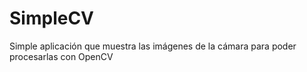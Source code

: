 # SimpleCV
Simple aplicación que muestra las imágenes de la cámara para poder procesarlas con OpenCV
